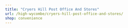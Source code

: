 ```yaml
---
title: "Cryers Hill Post Office And Stores"
url: /high-wycombe/cryers-hill-post-office-and-stores/
shop: convenience
---
```

